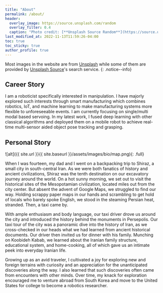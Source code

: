 ```yaml
---
title: "About"
permalink: /about/
header:
  overlay_image: https://source.unsplash.com/random
  overlay_filter: 0.4
  caption: "Photo credit: [**Unsplash Source Random**](https://source.unsplash.com)"
last_modified_at: 2022-11-13T11:59:26-04:00
toc: true
toc_sticky: true
author_profile: true
---
```


Most images in the website are from <a href="https://unsplash.com">Unsplash</a> while some of them 
are provided by <a href="https://source.unsplash.com/">Unsplash Source</a>'s search service.
{: .notice--info}

## Career Story

I am a roboticist specifically interested in manipulation. I have majorly explored such interests through smart manufacturing which combines robotics, IoT, and machine learning to make manufacturing systems more flexible to unforeseeable events. I am currently focusing on single/multi modal based servoing. In my latest work, I fused deep learning with other classical algorithms and deployed them on a mobile robot to achieve real-time multi-sensor aided object pose tracking and grasping.


## Personal Story

![alt]({{ site.url }}{{ site.baseurl }}/assets/images/bio/map.png){: .full}

When I was fourteen, my dad and I went on a backpacking trip to Shiraz, a small city in south-central Iran. As we were both fanatics of history and ancient civilizations, Shiraz was the tenth destination on our excavatory journey around the world. On a hot sunny morning, we set out to visit the historical sites of the Mesopotamian civilization, located miles out from the city center. But absent the advent of Google Maps, we struggled to find our way. Holding scrappy paper maps in our hands and scrambling to get hold of locals who barely spoke English, we stood in the steaming Persian heat, stranded. Then, a taxi came by.

With ample enthusiasm and body language, our taxi driver drove us around the city and introduced the history behind the monuments in Persepolis. Our taxi tour of the city was a panoramic dive into the history of Iran, as we cross-checked in our heads what we had learned from ancient historical documents. Our driver then invited us for dinner with his family. Munching on Koobideh Kabab, we learned about the Iranian family structure, educational system, and home-cooking, all of which gave us an intimate peek into everyday Iranian life. 

Growing up as an avid traveler, I cultivated a joy for exploring new and foreign terrains with curiosity and an appreciation for the unanticipated discoveries along the way. I also learned that such discoveries often came from encounters with other minds. Over time, my knack for exploration encouraged me to venture abroad from South Korea and move to the United States for college to become a robotics researcher.
